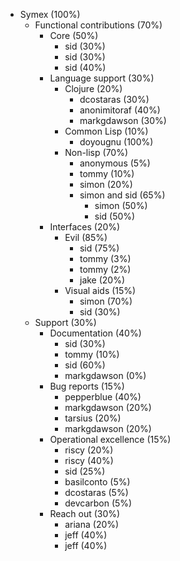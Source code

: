 * Symex (100%)
	* Functional contributions (70%)
		* Core (50%)
			* sid (30%)
			* sid (30%)
			* sid (40%)
		* Language support (30%)
			* Clojure (20%)
				* dcostaras (30%)
				* anonimitoraf (40%)
				* markgdawson (30%)
			* Common Lisp (10%)
				* doyougnu (100%)
			* Non-lisp (70%)
				* anonymous (5%)
				* tommy (10%)
				* simon (20%)
				* simon and sid (65%)
					* simon (50%)
					* sid (50%)
		* Interfaces (20%)
			* Evil (85%)
				* sid (75%)
				* tommy (3%)
				* tommy (2%)
				* jake (20%)
			* Visual aids (15%)
				* simon (70%)
				* sid (30%)
	* Support (30%)
		* Documentation (40%)
			* sid (30%)
			* tommy (10%)
			* sid (60%)
			* markgdawson (0%)
		* Bug reports (15%)
			* pepperblue (40%)
			* markgdawson (20%)
			* tarsius (20%)
			* markgdawson (20%)
		* Operational excellence (15%)
			* riscy (20%)
			* riscy (40%)
			* sid (25%)
			* basilconto (5%)
			* dcostaras (5%)
			* devcarbon (5%)
		* Reach out (30%)
			* ariana (20%)
			* jeff (40%)
			* jeff (40%)

